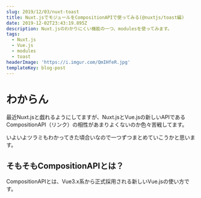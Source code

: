 ```yaml
---
slug: 2019/12/03/nuxt-toast
title: Nuxt.jsでモジュールをCompositionAPIで使ってみる(@nuxtjs/toast編)
date: 2019-12-02T23:43:19.895Z
description: Nuxt.jsのわかりにくい機能の一つ、modulesを使ってみます。
tags:
  - Nuxt.js
  - Vue.js
  - modules
  - toast
headerImage: 'https://i.imgur.com/QmIHfeR.jpg'
templateKey: blog-post
---
```

# わからん

最近Nuxt.jsと戯れるようにしてますが、Nuxt.jsとVue.jsの新しいAPIであるCompositionAPI（リンク）の相性があまりよくないのか色々苦戦してます。

いよいよツラミもわかってきた頃合いなので一つずつまとめていこうかと思います。

## そもそもCompositionAPIとは？

CompositionAPIとは、Vue3.x系から正式採用される新しいVue.jsの使い方です。
